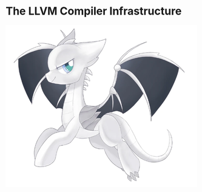 The LLVM Compiler Infrastructure
================================

![LLVM logo, ponified version](images/Pony.png)

